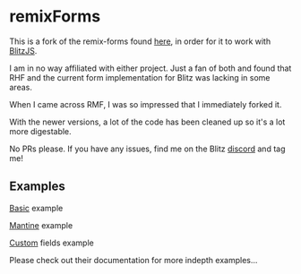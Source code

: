 # remixForms

This is a fork of the remix-forms found [here], in order for it to work with [BlitzJS].

I am in no way affiliated with either project.  Just a fan of both and found that RHF and the current form implementation for Blitz was lacking in some areas.

When I came across RMF, I was so impressed that I immediately forked it.

With the newer versions, a lot of the code has been cleaned up so it's a lot more digestable.

No PRs please.  If you have any issues, find me on the Blitz [discord] and tag me!

## Examples

[Basic] example

[Mantine] example

[Custom] fields example

Please check out their documentation for more indepth examples...

[here]: https://remix-forms.seasoned.cc/
[BlitzJS]: https://blitzjs.com/
[discord]: https://discord.blitzjs.com/
[Basic]: https://codesandbox.io/s/hungry-archimedes-yopb5k?file=/src/App.tsx
[Mantine]: https://codesandbox.io/s/epic-rubin-xxmxri?file=/src/App.tsx
[Custom]: https://codesandbox.io/s/tender-gwen-evorc1?file=/src/App.tsx